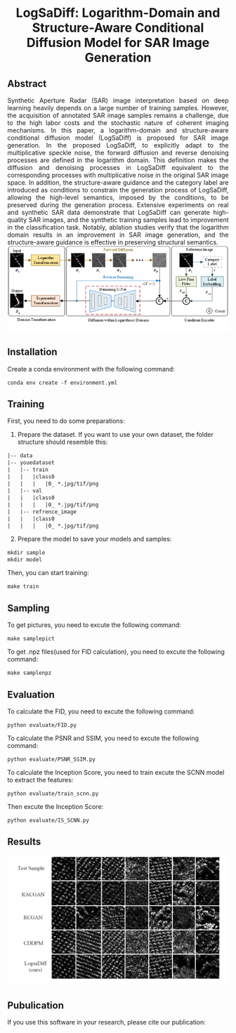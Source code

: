 # <div align="center">  LogSaDiff: Logarithm-Domain and Structure-Aware Conditional Diffusion Model for SAR Image Generation </div>

## Abstract

<div align="justify">
Synthetic Aperture Radar (SAR) image interpretation based on deep learning heavily depends on a large number of training samples. However, the acquisition of annotated SAR image samples remains a challenge, due to the high labor costs and the stochastic nature of coherent imaging mechanisms. In this paper, a logarithm-domain and structure-aware conditional diffusion model (LogSaDiff) is proposed for SAR image generation. In the proposed LogSaDiff, to explicitly adapt to the multiplicative speckle noise, the forward diffusion and reverse denoising processes are defined in the logarithm domain. This definition makes the diffusion and denoising processes in LogSaDiff equivalent to the corresponding processes with multiplicative noise in the original SAR image space. In addition, the structure-aware guidance and the category label are introduced as conditions to constrain the generation process of LogSaDiff, allowing the high-level semantics, imposed by the conditions, to be preserved during the generation process. Extensive experiments on real and synthetic SAR data demonstrate that LogSaDiff can generate high-quality SAR images, and the synthetic training samples lead to improvement in the classification task. Notably, ablation studies verify that the logarithm domain results in an improvement in SAR image generation, and the structure-aware guidance is effective in preserving structural semantics.
</div>

<div align="center">
 <img src="/Framework.png" alt="Framework of the LogSaDiff. To explicitly adapt to the intrinsic characteristics of SAR images, LogSaDiff is defined in the logarithm domain, and
its generation process is constrained by the structure-aware guidance to preserve high-level semantics from the reference image and category label."/>
</div>
</div>

## Installation

Create a conda environment with the following command:

```
conda env create -f environment.yml
```

## Training

First, you need to do some preparations:

1. Prepare the dataset. If you want to use your own dataset, the folder structure should resemble this:

~~~
|-- data
|-- youedataset
|   |-- train
|   |   |class0
|   |   |   |0_ *.jpg/tif/png
|   |-- val
|   |   |class0
|   |   |   |0_ *.jpg/tif/png
|   |-- refrence_image
|   |   |class0
|   |   |   |0_ *.jpg/tif/png
~~~

2. Prepare the  model to save your models and samples:

```
mkdir sample
mkdir model
```

Then, you can start training:

```
make train
```

## Sampling

To get pictures, you need to excute the following command:

```
make samplepict
```

To get .npz files(used for FID calculation), you need to excute the following command:

```
make samplenpz
```

## Evaluation

To calculate the FID, you need to excute the following command:

```
python evaluate/FID.py
```

To calculate the PSNR and SSIM, you need to excute the following command:

```
python evaluate/PSNR_SSIM.py
```

To calculate the Inception Score, you need to train excute the SCNN model to extract the features:

```
python evaluate/train_scnn.py
```

Then excute the Inception Score:

```
python evaluate/IS_SCNN.py
```

## Results

<div align="center">
 <img src="/Visualization.png" alt="Visualization of the generated samples on Orchard data. The first row
shows real samples, randomly selected from the test set for each class. "/>
</div>



## Pubulication

If you use this software in your research, please cite our publication:

```

```
